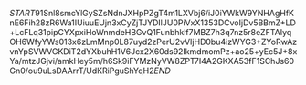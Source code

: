 $START$91Snl8smcYlGySZsNdnJXHpPZgT4m1LXVbj6/iJ0iYWkW9YNHAgHfKnE6Fih28zR6Wa1IUiuuEUjn3xCyZjTJYDIlJU0PiVxX1353DCvoIjDv5BBmZ+LD+LcFLq31pipCYXpxiHoWnmdeHBGvQ1Funbhklf7MBZ7h3q7nz5r8eZFTAIyqOH6WfyYWs013x6zLmMnp0L87uyd2zPerU2vVIjHD0bu4izWYG3+ZYoRwAzvnYpSVWVGKDiT2dYXbuhH1V6Jcx2X60ds92IkmdmomPz+ao25+yEc5J+8xYa/mtzJGjvi/amkHey5m/h6Sk9iFYMzNyVW8ZPT7I4A2GKXA53fF1SChJs60Gn0/ou9uLsDAArrT/UdKRiPguShYqH2$END$
